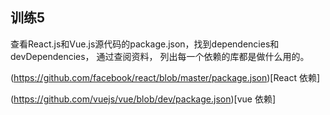 ## 训练5

查看React.js和Vue.js源代码的package.json，找到dependencies和devDependencies， 通过查阅资料， 列出每一个依赖的库都是做什么用的。

(https://github.com/facebook/react/blob/master/package.json)[React 依赖]

(https://github.com/vuejs/vue/blob/dev/package.json)[vue 依赖]
